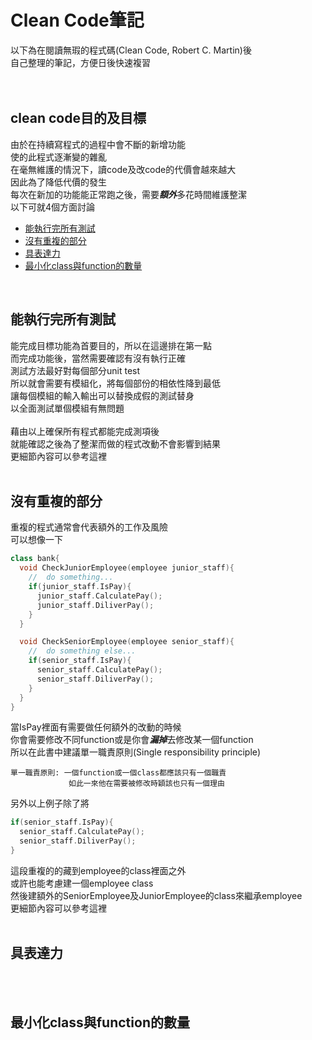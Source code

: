 # Clean Code筆記

以下為在閱讀無瑕的程式碼(Clean Code, Robert C. Martin)後<br>
自己整理的筆記，方便日後快速複習
<br>
<br>
<br>

clean code目的及目標
-------------
由於在持續寫程式的過程中會不斷的新增功能<br>
使的此程式逐漸變的雜亂<br>
在毫無維護的情況下，讀code及改code的代價會越來越大<br>
因此為了降低代價的發生<br>
每次在新加的功能能正常跑之後，需要***額外***多花時間維護整潔<br>
以下可就4個方面討論
* [能執行完所有測試](#能執行完所有測試)
* [沒有重複的部分](#沒有重複的部分)
* [具表達力](#具表達力)
* [最小化class與function的數量](#最小化class與function的數量)
<br>

能執行完所有測試
-------------
能完成目標功能為首要目的，所以在這邊排在第一點<br>
而完成功能後，當然需要確認有沒有執行正確<br>
測試方法最好對每個部分unit test<br>
所以就會需要有模組化，將每個部份的相依性降到最低<br>
讓每個模組的輸入輸出可以替換成假的測試替身<br>
以全面測試單個模組有無問題<br>
<br>
藉由以上確保所有程式都能完成測項後<br>
就能確認之後為了整潔而做的程式改動不會影響到結果<br>
更細節內容可以參考這裡<br>
<br>

沒有重複的部分
-------------
重複的程式通常會代表額外的工作及風險<br>
可以想像一下<br>
```C++
class bank{
  void CheckJuniorEmployee(employee junior_staff){
    //  do something...
    if(junior_staff.IsPay){
      junior_staff.CalculatePay();
      junior_staff.DiliverPay();
    }
  }

  void CheckSeniorEmployee(employee senior_staff){
    //  do something else...
    if(senior_staff.IsPay){
      senior_staff.CalculatePay();
      senior_staff.DiliverPay();
    }
  }
}
```
當IsPay裡面有需要做任何額外的改動的時候<br>
你會需要修改不同function或是你會***漏掉***去修改某一個function<br>
所以在此書中建議單一職責原則(Single responsibility principle)<br>
```
單一職責原則: 一個function或一個class都應該只有一個職責
             如此一來他在需要被修改時穎該也只有一個理由
```
另外以上例子除了將
```C++
if(senior_staff.IsPay){
  senior_staff.CalculatePay();
  senior_staff.DiliverPay();
}
```
這段重複的的藏到employee的class裡面之外<br>
或許也能考慮建一個employee class<br>
然後建額外的SeniorEmployee及JuniorEmployee的class來繼承employee<br>
更細節內容可以參考這裡<br>
<br>

具表達力
-------------
<br>
<br>

最小化class與function的數量
-------------
<br>
<br>




